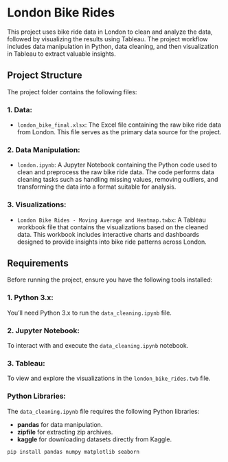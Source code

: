 # London Bike Rides

This project uses bike ride data in London to clean and analyze the data, followed by visualizing the results using Tableau. The project workflow includes data manipulation in Python, data cleaning, and then visualization in Tableau to extract valuable insights.

## Project Structure

The project folder contains the following files:

### 1. **Data**:
- `london_bike_final.xlsx`: The Excel file containing the raw bike ride data from London. This file serves as the primary data source for the project.

### 2. **Data Manipulation**:
- `london.ipynb`: A Jupyter Notebook containing the Python code used to clean and preprocess the raw bike ride data. The code performs data cleaning tasks such as handling missing values, removing outliers, and transforming the data into a format suitable for analysis.

### 3. **Visualizations**:
- `London Bike Rides - Moving Average and Heatmap.twbx`: A Tableau workbook file that contains the visualizations based on the cleaned data. This workbook includes interactive charts and dashboards designed to provide insights into bike ride patterns across London.

## Requirements

Before running the project, ensure you have the following tools installed:

### 1. **Python 3.x**:
You’ll need Python 3.x to run the `data_cleaning.ipynb` file.

### 2. **Jupyter Notebook**:
To interact with and execute the `data_cleaning.ipynb` notebook.

### 3. **Tableau**:
To view and explore the visualizations in the `london_bike_rides.twb` file.

### Python Libraries:
The `data_cleaning.ipynb` file requires the following Python libraries:
- **pandas** for data manipulation.
- **zipfile** for extracting zip archives.
- **kaggle** for downloading datasets directly from Kaggle.
```bash
pip install pandas numpy matplotlib seaborn
